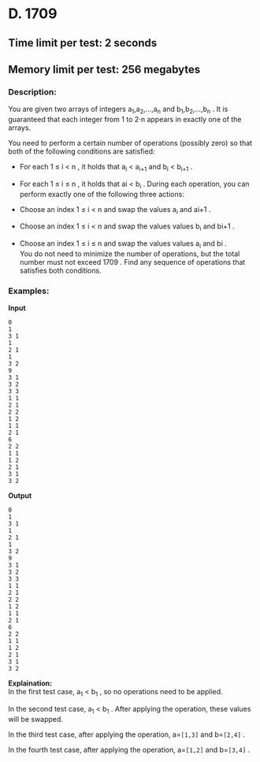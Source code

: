 # D. 1709
## Time limit per test: 2 seconds
## Memory limit per test: 256 megabytes
### Description:
You are given two arrays of integers a<sub>1</sub>,a<sub>2</sub>,…,a<sub>n</sub>
 and b<sub>1</sub>,b<sub>2</sub>,…,b<sub>n</sub>
. It is guaranteed that each integer from 1
 to 2⋅n
 appears in exactly one of the arrays.

You need to perform a certain number of operations (possibly zero) so that both of the following conditions are satisfied:

- For each 1 ≤ i < n
, it holds that a<sub>i</sub> < a<sub>i+1</sub>
 and b<sub>i</sub> < b<sub>i+1</sub>
.
- For each 1 ≤ i ≤ n
, it holds that a<supb>i</sub> < b<sub>i</sub>
.
During each operation, you can perform exactly one of the following three actions:

- Choose an index 1 ≤ i < n
 and swap the values a<sub>i</sub>
 and ai+1
.
- Choose an index 1 ≤ i < n
 and swap the values values b<sub>i</sub>
 and bi+1
.
- Choose an index 1 ≤ i ≤ n
 and swap the values values a<sub>i</sub>
 and bi
.  
You do not need to minimize the number of operations, but the total number must not exceed 1709
. Find any sequence of operations that satisfies both conditions.

### Examples:
**Input**
```
0
1
3 1
1
2 1
1
3 2
9
3 1
3 2
3 3
1 1
2 1
2 2
1 2
1 1
2 1
6
2 2
1 1
1 2
2 1
3 1
3 2
```
**Output**
```
0
1
3 1
1
2 1
1
3 2
9
3 1
3 2
3 3
1 1
2 1
2 2
1 2
1 1
2 1
6
2 2
1 1
1 2
2 1
3 1
3 2
```
**Explaination:**  
In the first test case, a<sub>1</sub> < b<sub>1</sub>
, so no operations need to be applied.

In the second test case, a<sub>1</sub> < b<sub>1</sub>
. After applying the operation, these values will be swapped.

In the third test case, after applying the operation, a=`[1,3]`
 and b=`[2,4]`
.

In the fourth test case, after applying the operation, a=`[1,2]`
 and b=`[3,4]`
.